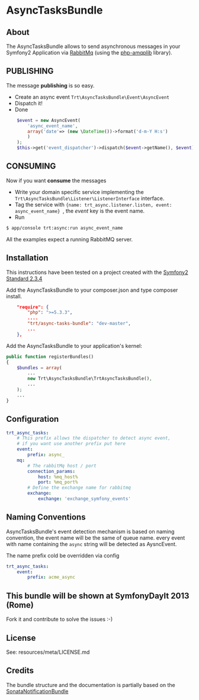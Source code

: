 # AsyncTasksBundle #

## About ##

The AsyncTasksBundle allows to send asynchronous messages in your Symfony2 Application via [RabbitMq](http://www.rabbitmq.com/) (using the [php-amqplib](http://github.com/videlalvaro/php-amqplib) library).

## PUBLISHING ##
The message **publishing** is so easy.
-  Create an async event ``Trt\AsyncTasksBundle\Event\AsyncEvent``
-  Dispatch it!
-  Done

```php
    $event = new AsyncEvent(
        'async_event_name',
        array('date'=> (new \DateTime())->format('d-m-Y H:s')
        )
    );
    $this->get('event_dispatcher')->dispatch($event->getName(), $event);
```

## CONSUMING ##
Now if you want **consume** the messages
-  Write your domain specific service implementing the ``Trt\AsyncTasksBundle\Listener\ListenerInterface`` interface.
-  Tag the service with ``{name: trt_async.listener.listen, event: async_event_name} ``, the *event* key is the event name.
-  Run

```bash
$ app/console trt:async:run async_event_name
```

All the examples expect a running RabbitMQ server.
## Installation ##

This instructions have been tested on a project created with the [Symfony2 Standard 2.3.4](http://symfony.com/download)

Add the AsyncTasksBundle to your composer.json and type composer install.
```json
    "require": {
        "php": ">=5.3.3",
        ....
        "trt/async-tasks-bundle": "dev-master",
        ...
    },
```
Add the AsyncTasksBundle to your application's kernel:

```php
public function registerBundles()
{
    $bundles = array(
        ...
        new Trt\AsyncTasksBundle\TrtAsyncTasksBundle(),
        ...
    );
    ...
}
```

## Configuration ##

```yaml
trt_async_tasks:
    # This prefix allows the dispatcher to detect async event,
    # if you want use another prefix put here
    event:
        prefix: async_
    mq:
        # The rabbitMq host / port
        connection_params:
            host: %mq_host%
            port: %mq_port%
        # Define the exchange name for rabbitmq
        exchange:
            exchange: 'exchange_symfony_events'
```

## Naming Conventions ##

AsyncTasksBundle's event detection mechanism is based on naming convention, the event name will be the same of queue name. every event with name containing the `async` string will be detected as AysncEvent.

The name prefix cold be overridden via config
```yaml
trt_async_tasks:
    event:
        prefix: acme_async
```
## This bundle will be shown at SymfonyDayIt  2013 (Rome) ##

Fork it and contribute to solve the issues :-)

## License ##

See: resources/meta/LICENSE.md

## Credits ##

The bundle structure and the documentation is partially based on the [SonataNotificationBundle](https://github.com/sonata-project/SonataNotificationBundle)
